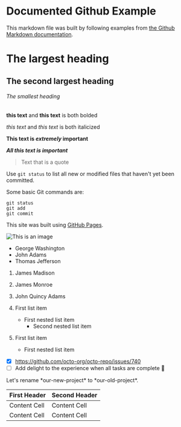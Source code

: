 # Documented Github Example

This markdown file was built by following examples from [the Github Markdown documentation](https://docs.github.com/en/get-started/writing-on-github/getting-started-with-writing-and-formatting-on-github/basic-writing-and-formatting-syntax).

# The largest heading
## The second largest heading
###### The smallest heading

**this text** and  __this text__ is both bolded

*this text* and _this text_ is both italicized

**This text is _extremely_ important**

***All this text is important***

> Text that is a quote

Use `git status` to list all new or modified files that haven't yet been committed.

Some basic Git commands are:
```
git status
git add
git commit
```

This site was built using [GitHub Pages](https://pages.github.com/).


![This is an image](https://myoctocat.com/assets/images/base-octocat.svg)

- George Washington
- John Adams
- Thomas Jefferson

1. James Madison
2. James Monroe
3. John Quincy Adams

1. First list item
   - First nested list item
     - Second nested list item


100. First list item
     - First nested list item

- [x] https://github.com/octo-org/octo-repo/issues/740
- [ ] Add delight to the experience when all tasks are complete :tada:

<!-- This content will not appear in the rendered Markdown -->

Let's rename \*our-new-project\* to \*our-old-project\*.

| First Header  | Second Header |
| ------------- | ------------- |
| Content Cell  | Content Cell  |
| Content Cell  | Content Cell  |
